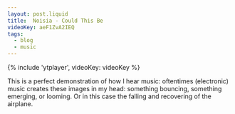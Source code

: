 ```yaml
---
layout: post.liquid
title:  Noisia - Could This Be
videoKey: aeF1ZvA2IEQ
tags:
  - blog
  - music
---
```


{% include 'ytplayer', videoKey: videoKey %}

This is a perfect demonstration of how I hear music: oftentimes (electronic)
music creates these images in my head: something bouncing, something emerging,
or looming. Or in this case the falling and recovering of the airplane.
